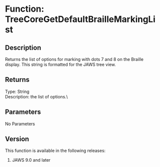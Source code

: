 # Function: TreeCoreGetDefaultBrailleMarkingList

## Description

Returns the list of options for marking with dots 7 and 8 on the Braille
display. This string is formatted for the JAWS tree view.

## Returns

Type: String\
Description: the list of options.\

## Parameters

No Parameters

## Version

This function is available in the following releases:

1.  JAWS 9.0 and later
